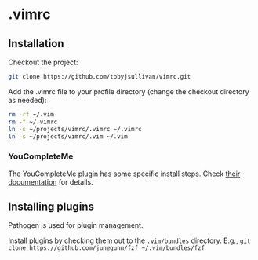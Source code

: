 # .vimrc

## Installation

Checkout the project:

```sh
git clone https://github.com/tobyjsullivan/vimrc.git
```

Add the .vimrc file to your profile directory (change the checkout directory as needed):

```sh
rm -rf ~/.vim
rm -f ~/.vimrc
ln -s ~/projects/vimrc/.vimrc ~/.vimrc
ln -s ~/projects/vimrc/.vim ~/.vim
```

### YouCompleteMe

The YouCompleteMe plugin has some specific install steps. Check [their 
documentation](https://github.com/Valloric/YouCompleteMe/blob/master/README.md#installation) for details.

## Installing plugins

Pathogen is used for plugin management.

Install plugins by checking them out to the `.vim/bundles` directory. 
E.g., `git clone https://github.com/junegunn/fzf ~/.vim/bundles/fzf`
